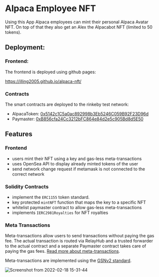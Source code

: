 # Alpaca Employee NFT

Using this App Alpaca employees can mint their personal Alpaca Avatar NFT. 
On top of that they also get an Alex the Alpacabot NFT (limited to 50 tokens).

## Deployment:

### Frontend:
The frontend is deployed using github pages:

https://illing2005.github.io/alpaca-nft/

### Contracts
The smart contracts are deployed to the rinkeby test network:
- AlpacaToken: [0x5142c1C5a0ac892998b3Eb5246C059B92F23D96d](https://rinkeby.etherscan.io/address/0x5142c1C5a0ac892998b3Eb5246C059B92F23D96d)
- Paymaster: [0xB856cfa24Cc3212bFC864e84d2e5c905Bd8d5E50](https://rinkeby.etherscan.io/address/0xB856cfa24Cc3212bFC864e84d2e5c905Bd8d5E50)

## Features

### Frontend
- users mint their NFT using a key and gas-less meta-transactions
- uses OpenSea API to display already minted tokens of the user
- send network change request if metamask is not connected to the correct network

### Solidity Contracts
- implement the `ERC1155` token standard.
- key protected `mintNFT` function that maps the key to a specific NFT
- whitelist paymaster contract to allow gas-less meta-transactions
- implements `IERC2981Royalties` for NFT royalties

### Meta Transactions
Meta-transactions allow users to send transactions without paying the gas fee.
The actual transaction is routed via RelayHub and a trusted forwarder to the actual contract and a 
separate Paymaster contract takes care of paying the gas fees.
[Read more about meta-transactions](https://docs.opengsn.org/#the-problem).

Meta-transactions are implemented using the [GSNv2 standard](https://opengsn.org/).

![Screenshot from 2022-02-18 15-31-44](https://user-images.githubusercontent.com/6603781/154702128-f369c5ba-95b1-4343-86b2-e0e102545d0e.png)
